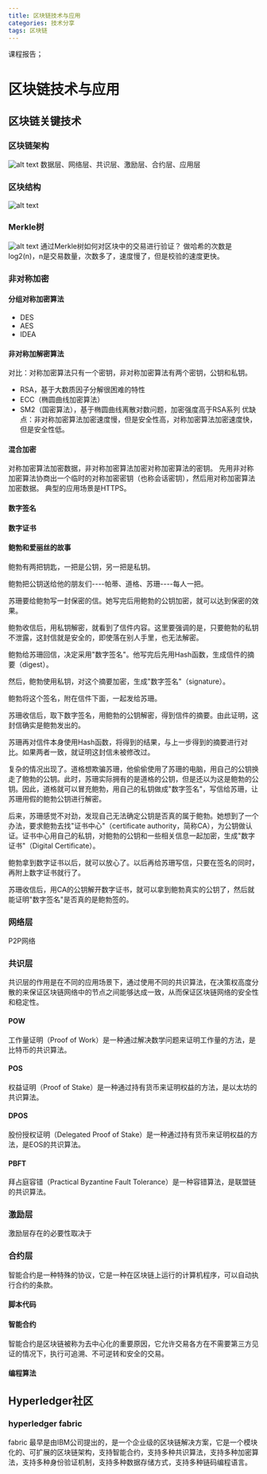 ```yaml
---
title: 区块链技术与应用
categories: 技术分享
tags: 区块链
---
```

课程报告；
# 区块链技术与应用
## 区块链关键技术
### 区块链架构
![alt text](image-451.png)
数据层、网络层、共识层、激励层、合约层、应用层
### 区块结构
![alt text](image-452.png)
### Merkle树
![alt text](image-453.png)
通过Merkle树如何对区块中的交易进行验证？
做哈希的次数是log2(n)，n是交易数量，次数多了，速度慢了，但是校验的速度更快。
### 非对称加密
#### 分组对称加密算法
- DES
- AES
- IDEA
#### 非对称加解密算法
对比：对称加密算法只有一个密钥，非对称加密算法有两个密钥，公钥和私钥。
- RSA，基于大数质因子分解很困难的特性
- ECC（椭圆曲线加密算法）
- SM2（国密算法），基于椭圆曲线离散对数问题，加密强度高于RSA系列
优缺点：非对称加密算法加密速度慢，但是安全性高，对称加密算法加密速度快，但是安全性低。
#### 混合加密
对称加密算法加密数据，非对称加密算法加密对称加密算法的密钥。
先用非对称加密算法协商出一个临时的对称加密密钥（也称会话密钥），然后用对称加密算法加密数据。
典型的应用场景是HTTPS。
#### 数字签名

#### 数字证书

#### 鲍勃和爱丽丝的故事
鲍勃有两把钥匙，一把是公钥，另一把是私钥。

鲍勃把公钥送给他的朋友们----帕蒂、道格、苏珊----每人一把。

苏珊要给鲍勃写一封保密的信。她写完后用鲍勃的公钥加密，就可以达到保密的效果。

鲍勃收信后，用私钥解密，就看到了信件内容。这里要强调的是，只要鲍勃的私钥不泄露，这封信就是安全的，即使落在别人手里，也无法解密。

鲍勃给苏珊回信，决定采用"数字签名"。他写完后先用Hash函数，生成信件的摘要（digest）。

然后，鲍勃使用私钥，对这个摘要加密，生成"数字签名"（signature）。

鲍勃将这个签名，附在信件下面，一起发给苏珊。

苏珊收信后，取下数字签名，用鲍勃的公钥解密，得到信件的摘要。由此证明，这封信确实是鲍勃发出的。

苏珊再对信件本身使用Hash函数，将得到的结果，与上一步得到的摘要进行对比。如果两者一致，就证明这封信未被修改过。

复杂的情况出现了。道格想欺骗苏珊，他偷偷使用了苏珊的电脑，用自己的公钥换走了鲍勃的公钥。此时，苏珊实际拥有的是道格的公钥，但是还以为这是鲍勃的公钥。因此，道格就可以冒充鲍勃，用自己的私钥做成"数字签名"，写信给苏珊，让苏珊用假的鲍勃公钥进行解密。

后来，苏珊感觉不对劲，发现自己无法确定公钥是否真的属于鲍勃。她想到了一个办法，要求鲍勃去找"证书中心"（certificate authority，简称CA），为公钥做认证。证书中心用自己的私钥，对鲍勃的公钥和一些相关信息一起加密，生成"数字证书"（Digital Certificate）。

鲍勃拿到数字证书以后，就可以放心了。以后再给苏珊写信，只要在签名的同时，再附上数字证书就行了。

苏珊收信后，用CA的公钥解开数字证书，就可以拿到鲍勃真实的公钥了，然后就能证明"数字签名"是否真的是鲍勃签的。
### 网络层
P2P网络
### 共识层
共识层的作用是在不同的应用场景下，通过使用不同的共识算法，在决策权高度分散的来保证区块链网络中的节点之间能够达成一致，从而保证区块链网络的安全性和稳定性。
#### POW
工作量证明（Proof of Work）是一种通过解决数学问题来证明工作量的方法，是比特币的共识算法。
#### POS
权益证明（Proof of Stake）是一种通过持有货币来证明权益的方法，是以太坊的共识算法。
#### DPOS
股份授权证明（Delegated Proof of Stake）是一种通过持有货币来证明权益的方法，是EOS的共识算法。
#### PBFT
拜占庭容错（Practical Byzantine Fault Tolerance）是一种容错算法，是联盟链的共识算法。
### 激励层
激励层存在的必要性取决于
### 合约层
智能合约是一种特殊的协议，它是一种在区块链上运行的计算机程序，可以自动执行合约的条款。
#### 脚本代码
#### 智能合约
智能合约是区块链被称为去中心化的重要原因，它允许交易各方在不需要第三方见证的情况下，执行可追溯、不可逆转和安全的交易。
#### 编程算法
## Hyperledger社区
### hyperledger fabric
fabric 最早是由IBM公司提出的，是一个企业级的区块链解决方案，它是一个模块化的、可扩展的区块链架构，支持智能合约，支持多种共识算法，支持多种加密算法，支持多种身份验证机制，支持多种数据存储方式，支持多种链码编程语言。
